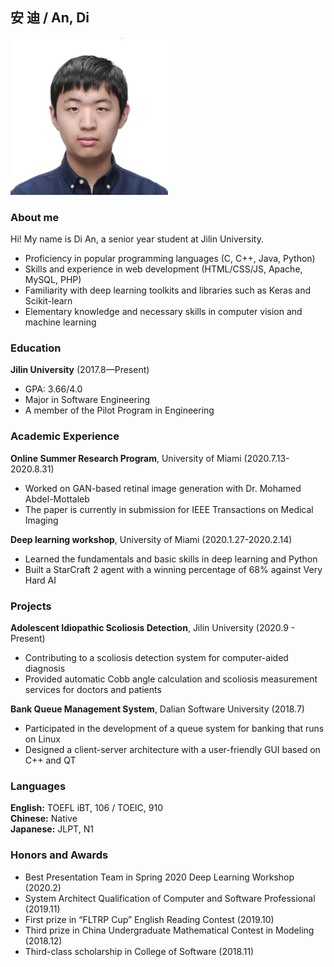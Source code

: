 ## 安 迪 / An, Di
<img src="https://github.com/andy814/andy814.github.io/blob/main/andy20191115.jpg?raw=true" width="50%">

### About me
Hi! My name is Di An, a senior year student at Jilin University. 
- Proficiency in popular programming languages (C, C++, Java, Python)
- Skills and experience in web development (HTML/CSS/JS, Apache, MySQL, PHP)
- Familiarity with deep learning toolkits and libraries such as Keras and Scikit-learn
- Elementary knowledge and necessary skills in computer vision and machine learning

### Education
**Jilin University** (2017.8—Present) <br/>
- GPA: 3.66/4.0 <br/>
- Major in Software Engineering <br/>
- A member of the Pilot Program in Engineering <br/>

### Academic Experience
**Online Summer Research Program**, University of Miami (2020.7.13-2020.8.31)
- Worked on GAN-based retinal image generation with Dr. Mohamed Abdel-Mottaleb
- The paper is currently in submission for IEEE Transactions on Medical Imaging </br>

**Deep learning workshop**, University of Miami (2020.1.27-2020.2.14)
- Learned the fundamentals and basic skills in deep learning and Python
- Built a StarCraft 2 agent with a winning percentage of 68% against Very Hard AI</br>

### Projects
**Adolescent Idiopathic Scoliosis Detection**, Jilin University (2020.9 - Present)
- Contributing to a scoliosis detection system for computer-aided diagnosis
- Provided automatic Cobb angle calculation and scoliosis measurement services for doctors and patients<br/>

**Bank Queue Management System**, Dalian Software University (2018.7)
- Participated in the development of a queue system for banking that runs on Linux
- Designed a client-server architecture with a user-friendly GUI based on C++ and QT

### Languages
**English:** TOEFL iBT, 106 / TOEIC, 910 <br/>
**Chinese:** Native <br/>
**Japanese:** JLPT, N1 <br/>

### Honors and Awards
- Best Presentation Team in Spring 2020 Deep Learning Workshop (2020.2)
- System Architect Qualification of Computer and Software Professional (2019.11)
- First prize in “FLTRP Cup” English Reading Contest (2019.10)
- Third prize in China Undergraduate Mathematical Contest in Modeling (2018.12)
- Third-class scholarship in College of Software (2018.11) 



